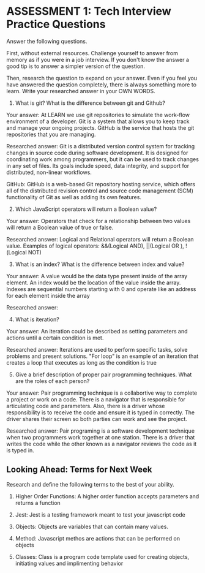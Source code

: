 # ASSESSMENT 1: Tech Interview Practice Questions

Answer the following questions.

First, without external resources. Challenge yourself to answer from memory as if you were in a job interview. If you don't know the answer a good tip is to answer a simpler version of the question.

Then, research the question to expand on your answer. Even if you feel you have answered the question completely, there is always something more to learn. Write your researched answer in your OWN WORDS.

1. What is git? What is the difference between git and Github?

Your answer: At LEARN we use git repositories to simulate the work-flow environment of a developer. Git is a system that allows you to keep track and manage your ongoing projects. GitHub is the service that hosts the git repositories that you are managing.

Researched answer:  Git is a distributed version control system for tracking changes in source code during software development. It is designed for coordinating work among programmers, but it can be used to track changes in any set of files. Its goals include speed, data integrity, and support for distributed, non-linear workflows. 

GitHub: GitHub is a web-based Git repository hosting service, which offers all of the distributed revision control and source code management (SCM) functionality of Git as well as adding its own features. 

2. Which JavaScript operators will return a Boolean value?

Your answer: Operators that check for a relationship between two values will return a Boolean value of true or false.

Researched answer: Logical and Relational operators will return a Boolean value. Examples of logical operators: &&(Logical AND), ||(Logical OR ), !(Logical NOT)

3. What is an index? What is the difference between index and value?

Your answer: A value would be the data type present inside of the array element. An index would be the location of the value inside the array. Indexes are sequential numbers starting with 0 and operate like an address for each element inside the array

Researched answer:

4. What is iteration? 

Your answer: An iteration could be described as setting parameters and actions until a certain condition is met.

Researched answer: Iterations are used to perform specific tasks, solve problems and present solutions. "For loop" is an example of an iteration that creates a loop that executes as long as the condition is true

5. Give a brief description of proper pair programming techniques. What are the roles of each person?

Your answer: Pair programming technique is a collabortive way to complete a project or work on a code. There is a navigator that is responsible for articulating code and parameters. Also, there is a driver whose responsibility is to receive the code and ensure it is typed in correctly. The driver shares their screen so both parties can work and see the project.

Researched answer: Pair programing is a software development technique when two programmers work together at one station. There is a driver that writes the code while the other known as a navigator reviews the code as it is typed in.

## Looking Ahead: Terms for Next Week

Research and define the following terms to the best of your ability.

1. Higher Order Functions: A higher order function accepts parameters and returns a function

2. Jest: Jest is a testing framework meant to test your javascript code

3. Objects: Objects are variables that can contain many values.

4. Method: Javascript methos are actions that can be performed on objects

5. Classes: Class is a program code template used for creating objects, initiating values and implimenting behavior

